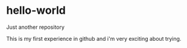 # hello-world
Just another repository

This is my first experience in github and i'm very exciting about trying.
